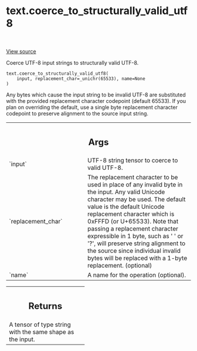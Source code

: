 <div itemscope itemtype="http://developers.google.com/ReferenceObject">
<meta itemprop="name" content="text.coerce_to_structurally_valid_utf8" />
<meta itemprop="path" content="Stable" />
</div>

# text.coerce_to_structurally_valid_utf8

<!-- Insert buttons and diff -->

<table class="tfo-notebook-buttons tfo-api" align="left">

</table>

<a target="_blank" href="https://github.com/tensorflow/text/tree/master/tensorflow_text/python/ops/string_ops.py">View
source</a>

Coerce UTF-8 input strings to structurally valid UTF-8.

<pre class="devsite-click-to-copy prettyprint lang-py tfo-signature-link">
<code>text.coerce_to_structurally_valid_utf8(
    input, replacement_char=_unichr(65533), name=None
)
</code></pre>

<!-- Placeholder for "Used in" -->

Any bytes which cause the input string to be invalid UTF-8 are substituted with
the provided replacement character codepoint (default 65533). If you plan on
overriding the default, use a single byte replacement character codepoint to
preserve alignment to the source input string.

<!-- Tabular view -->
 <table class="responsive fixed orange">
<colgroup><col width="214px"><col></colgroup>
<tr><th colspan="2"><h2 class="add-link">Args</h2></th></tr>

<tr>
<td>
`input`
</td>
<td>
UTF-8 string tensor to coerce to valid UTF-8.
</td>
</tr><tr>
<td>
`replacement_char`
</td>
<td>
The replacement character to be used in place of any
invalid byte in the input. Any valid Unicode character may be used. The
default value is the default Unicode replacement character which is
0xFFFD (or U+65533). Note that passing a replacement character
expressible in 1 byte, such as ' ' or '?', will preserve string
alignment to the source since individual invalid bytes will be replaced
with a 1-byte replacement. (optional)
</td>
</tr><tr>
<td>
`name`
</td>
<td>
A name for the operation (optional).
</td>
</tr>
</table>

<!-- Tabular view -->
 <table class="responsive fixed orange">
<colgroup><col width="214px"><col></colgroup>
<tr><th colspan="2"><h2 class="add-link">Returns</h2></th></tr>
<tr class="alt">
<td colspan="2">
A tensor of type string with the same shape as the input.
</td>
</tr>

</table>
